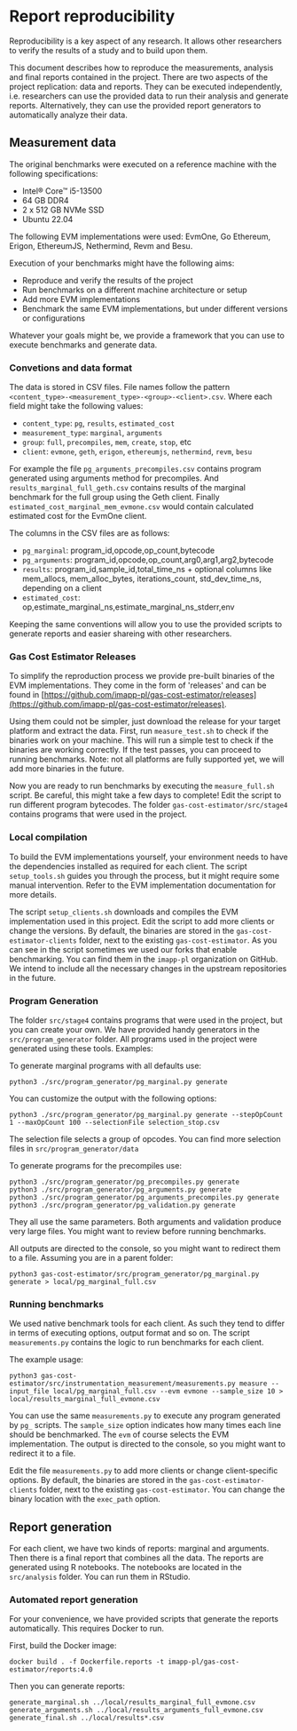 # Report reproducibility

Reproducibility is a key aspect of any research. It allows other researchers to verify the results of a study and to build upon them.

This document describes how to reproduce the measurements, analysis and final reports contained in the project. There are two aspects of the project replication: data and reports. They can be executed independently, i.e. researchers can use the provided data to run their analysis and generate reports. Alternatively, they can use the provided report generators to automatically analyze their data.

## Measurement data

The original benchmarks were executed on a reference machine with the following specifications:
- Intel® Core™ i5-13500
- 64 GB DDR4
- 2 x 512 GB NVMe SSD
- Ubuntu 22.04

The following EVM implementations were used: EvmOne, Go Ethereum, Erigon, EthereumJS, Nethermind, Revm and Besu.

Execution of your benchmarks might have the following aims:
- Reproduce and verify the results of the project
- Run benchmarks on a different machine architecture or setup
- Add more EVM implementations
- Benchmark the same EVM implementations, but under different versions or configurations

Whatever your goals might be, we provide a framework that you can use to execute benchmarks and generate data.

### Convetions and data format

The data is stored in CSV files. File names follow the pattern `<content_type>-<measurement_type>-<group>-<client>.csv`. Where each field might take the following values:
- `content_type`: `pg`, `results`, `estimated_cost`
- `measurement_type`: `marginal`, `arguments`
- `group`: `full`, `precompiles`, `mem`, `create`, `stop`, etc
- `client`: `evmone`, `geth`, `erigon`, `ethereumjs`, `nethermind`, `revm`, `besu`

For example the file `pg_arguments_precompiles.csv` contains program generated using arguments method for precompiles. And `results_marginal_full_geth.csv` contains results of the marginal benchmark for the full group using the Geth client. Finally `estimated_cost_marginal_mem_evmone.csv` would contain calculated estimated cost for the EvmOne client.

The columns in the CSV files are as follows:
- `pg_marginal`: program_id,opcode,op_count,bytecode
- `pg_arguments`: program_id,opcode,op_count,arg0,arg1,arg2,bytecode
- `results`: program_id,sample_id,total_time_ns + optional columns like mem_allocs, mem_alloc_bytes, iterations_count, std_dev_time_ns, depending on a client
- `estimated_cost`: op,estimate_marginal_ns,estimate_marginal_ns_stderr,env

Keeping the same conventions will allow you to use the provided scripts to generate reports and easier shareing with other researchers.

### Gas Cost Estimator Releases

To simplify the reproduction process we provide pre-built binaries of the EVM implementations. They come in the form of 'releases' and can be found in [https://github.com/imapp-pl/gas-cost-estimator/releases](https://github.com/imapp-pl/gas-cost-estimator/releases).

Using them could not be simpler, just download the release for your target platform and extract the data. First, run `measure_test.sh` to check if the binaries work on your machine. This will run a simple test to check if the binaries are working correctly. If the test passes, you can proceed to running benchmarks. Note: not all platforms are fully supported yet, we will add more binaries in the future.

Now you are ready to run benchmarks by executing the `measure_full.sh` script. Be careful, this might take a few days to complete! Edit the script to run different program bytecodes. The folder `gas-cost-estimator/src/stage4` contains programs that were used in the project.

### Local compilation

To build the EVM implementations yourself, your environment needs to have the dependencies installed as required for each client. The script `setup_tools.sh` guides you through the process, but it might require some manual intervention. Refer to the EVM implementation documentation for more details.

The script `setup_clients.sh` downloads and compiles the EVM implementation used in this project. Edit the script to add more clients or change the versions. By default, the binaries are stored in the `gas-cost-estimator-clients` folder, next to the existing `gas-cost-estimator`. As you can see in the script sometimes we used our forks that enable benchmarking. You can find them in the `imapp-pl` organization on GitHub. We intend to include all the necessary changes in the upstream repositories in the future.

### Program Generation

The folder `src/stage4` contains programs that were used in the project, but you can create your own. We have provided handy generators in the `src/program_generator` folder. All programs used in the project were generated using these tools. Examples:

To generate marginal programs with all defaults use:

```shell
python3 ./src/program_generator/pg_marginal.py generate
```

You can customize the output with the following options:
```shell
python3 ./src/program_generator/pg_marginal.py generate --stepOpCount 1 --maxOpCount 100 --selectionFile selection_stop.csv
```

The selection file selects a group of opcodes. You can find more selection files in `src/program_generator/data`

To generate programs for the precompiles use:
```shell
python3 ./src/program_generator/pg_precompiles.py generate
python3 ./src/program_generator/pg_arguments.py generate
python3 ./src/program_generator/pg_arguments_precompiles.py generate
python3 ./src/program_generator/pg_validation.py generate
```
They all use the same parameters. Both arguments and validation produce very large files. You might want to review before running benchmarks.

All outputs are directed to the console, so you might want to redirect them to a file. Assuming you are in a parent folder:
```shell
python3 gas-cost-estimator/src/program_generator/pg_marginal.py generate > local/pg_marginal_full.csv
```

### Running benchmarks

We used native benchmark tools for each client. As such they tend to differ in terms of executing options, output format and so on. The script `measurements.py` contains the logic to run benchmarks for each client.

The example usage:
```shell
python3 gas-cost-estimator/src/instrumentation_measurement/measurements.py measure --input_file local/pg_marginal_full.csv --evm evmone --sample_size 10 > local/results_marginal_full_evmone.csv
```

You can use the same `measurements.py` to execute any program generated by `pg_` scripts. The `sample_size` option indicates how many times each line should be benchmarked. The `evm` of course selects the EVM implementation. The output is directed to the console, so you might want to redirect it to a file.

Edit the file `measurements.py` to add more clients or change client-specific options. By default, the binaries are stored in the `gas-cost-estimator-clients` folder, next to the existing `gas-cost-estimator`. You can change the binary location with the `exec_path` option.

## Report generation

For each client, we have two kinds of reports: marginal and arguments. Then there is a final report that combines all the data. The reports are generated using R notebooks. The notebooks are located in the `src/analysis` folder. You can run them in RStudio.

### Automated report generation

For your convenience, we have provided scripts that generate the reports automatically. This requires Docker to run.

First, build the Docker image:

```shell
docker build . -f Dockerfile.reports -t imapp-pl/gas-cost-estimator/reports:4.0
```

Then you can generate reports:
```shell
generate_marginal.sh ../local/results_marginal_full_evmone.csv
generate_arguments.sh ../local/results_arguments_full_evmone.csv
generate_final.sh ../local/results*.csv
```
